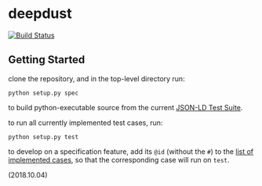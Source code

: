 # deepdust

[![Build Status](https://travis-ci.org/ben-schulz/deepdust.svg?branch=master)](https://travis-ci.org/ben-schulz/deepdust)

## Getting Started

clone the repository, and in the top-level directory run:

```
python setup.py spec
```

to build python-executable source from the current [JSON-LD Test Suite](https://json-ld.org/test-suite/).

to run all currently implemented test cases, run:

```
python setup.py test
```

to develop on a specification feature, add its `@id` (without the `#`) to the [list of implemented cases](./deepdust/test/spec/implemented.py), so that the corresponding case will run on `test`.

(2018.10.04)
